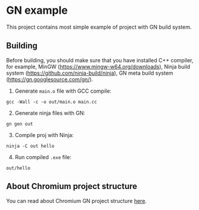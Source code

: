 # GN example

This project contains most simple example of project with GN build system. 

## Building

Before building, you should make sure that you have installed 
C++ compiler, for example, MinGW (https://www.mingw-w64.org/downloads), 
Ninja build system (https://github.com/ninja-build/ninja), 
GN meta build system (https://gn.googlesource.com/gn/). 

1. Generate `main.o` file with GCC compile:
```
gcc -Wall -c -o out/main.o main.cc
```
2. Generate ninja files with GN:
```
gn gen out
```
3. Compile proj with Ninja:
```
ninja -C out hello
```
4. Run compiled `.exe` file:
```
out/hello
```

## About Chromium project structure

You can read about Chromium GN project structure [here](https://github.com/Keworker/gn-example/tree/master/chromium-structure). 
